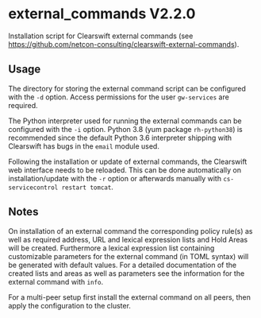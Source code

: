 external_commands V2.2.0
========================

Installation script for Clearswift external commands (see https://github.com/netcon-consulting/clearswift-external-commands).

## Usage
The directory for storing the external command script can be configured with the `-d` option. Access permissions for the user `gw-services` are required.

The Python interpreter used for running the external commands can be configured with the `-i` option. Python 3.8 (yum package `rh-python38`) is recommended since the default Python 3.6 interpreter shipping with Clearswift has bugs in the `email` module used.

Following the installation or update of external commands, the Clearswift web interface needs to be reloaded. This can be done automatically on installation/update with the `-r` option or afterwards manually with `cs-servicecontrol restart tomcat`.

## Notes
On installation of an external command the corresponding policy rule(s) as well as required address, URL and lexical expression lists and Hold Areas will be created. Furthermore a lexical expression list containing customizable parameters for the external command (in TOML syntax) will be generated with default values. For a detailed documentation of the created lists and areas as well as parameters see the information for the external command with `info`.

For a multi-peer setup first install the external command on all peers, then apply the configuration to the cluster.
